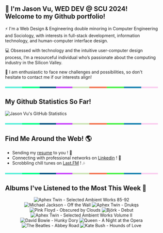 ## 👋 I'm Jason Vu, WED DEV @ SCU 2024! Welcome to my Github portfolio! 

⚡ I'm a Web Design & Engineering double minoring in Computer Engineering and Sociology, with interests in full-stack development, information technology, and human-computer interface design.

💻 Obsessed with technology and the intuitive user-computer design process, I’m a resourceful individual who’s passionate about the computing industry in the Silicon Valley.

🤝 I am enthusiastic to face new challenges and possibilities, so don't hesitate to contact me if our interests align!

<img src="./.github/workflows/banner_strip.png" width="100%" height="5px">

## My Github Statistics So Far!
![Jason Vu's GitHub Statistics](https://github-readme-stats.vercel.app/api?username=JAVAB3ANS&show_icons=true)

<img src="./.github/workflows/banner_strip.png" width="100%" height="5px">

## Find Me Around the Web! 🌎
- Sending my [resume](https://javab3ans.github.io/pdfs/resume.pdf) to you ! 📝
- Connecting with professional networks on [Linkedin](https://www.linkedin.com/in/jason-anh-vu/) ! 💼  
- Scrobbling chill tunes on [Last.FM](https://www.last.fm/user/JAVA9620) ! 🎶

<img src="./.github/workflows/banner_strip.png" width="100%" height="5px">

## Albums I've Listened to the Most This Week 🎹 

<!-- lastfm -->
<p align="center"><img src="https://lastfm.freetls.fastly.net/i/u/64s/6f199a67803148cfb2cf2238b8fda0fb.jpg" title="Aphex Twin - Selected Ambient Works 85-92"> <img src="https://lastfm.freetls.fastly.net/i/u/64s/8fe6f2a0832392b384472f53a5d8cfd6.png" title="Michael Jackson - Off the Wall"> <img src="https://lastfm.freetls.fastly.net/i/u/64s/4c66b692b26c4fb3be2da6dda2fc9bb7.png" title="Aphex Twin - Drukqs"> <img src="https://lastfm.freetls.fastly.net/i/u/64s/66092948eafe43ffc331bfd6f13c875a.png" title="Pink Floyd - Obscured by Clouds"> <img src="https://lastfm.freetls.fastly.net/i/u/64s/7098faeeba40a168cea952f95204a89a.jpg" title="Björk - Debut"> <img src="https://lastfm.freetls.fastly.net/i/u/64s/27cbbe4e88884b81911699b88c2d5eca.png" title="Aphex Twin - Selected Ambient Works Volume II"> <img src="https://lastfm.freetls.fastly.net/i/u/64s/16c9b96bf0f1edf31c210deca6d57430.png" title="David Bowie - Hunky Dory"> <img src="https://lastfm.freetls.fastly.net/i/u/64s/d36a1f8075da4df6bb835b2f7eac1547.png" title="Queen - A Night at the Opera"> <img src="https://lastfm.freetls.fastly.net/i/u/64s/af251669a48a4bafb448e1f6c0de01be.png" title="The Beatles - Abbey Road"> <img src="https://lastfm.freetls.fastly.net/i/u/64s/391be121643ab50801b7955b0ac5b50c.png" title="Kate Bush - Hounds of Love"> </p>
